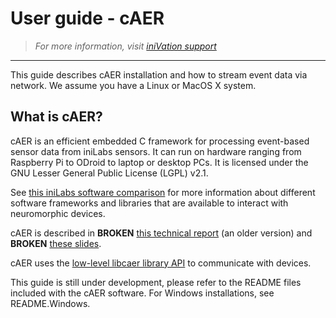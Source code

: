 # User guide - cAER
> *For more information, visit [iniVation support](https://inivation.com/support/)*
---

This guide describes cAER installation and how to stream event data via
network. We assume you have a Linux or MacOS X system.

## What is cAER?

cAER is an efficient embedded C framework for processing event-based
sensor data from iniLabs sensors. It can run on hardware ranging from
Raspberry Pi to ODroid to laptop or desktop PCs. It is licensed under
the GNU Lesser General Public License (LGPL) v2.1.

See <!--TO CHANGE-->  [this iniLabs software
comparison](https://inivation.com/support/software/) for
more information about different software frameworks and libraries that
are available to interact with neuromorphic devices.

cAER is described in **BROKEN**  [this technical
report](https://github.com/inilabs/caer/blob/master/docs/caer.pdf)
(an older version) and **BROKEN**  [these
slides](https://github.com/inilabs/caer/blob/master/docs/cAER_pres_04.11.2015.pdf).

cAER uses the <!--TO CHANGE--> [low-level libcaer library
API](http://inivation.com/support/libcaer/) to communicate
with devices.

This guide is still under development, please refer to the README files
included with the cAER software. For Windows installations, see
README.Windows.

